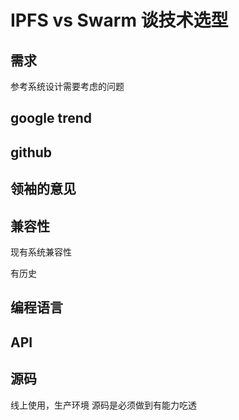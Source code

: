 
# IPFS vs Swarm  谈技术选型  

## 需求  

参考系统设计需要考虑的问题 

## google trend 


## github  


## 领袖的意见  

## 兼容性  

现有系统兼容性 

有历史 

## 编程语言  


## API 


## 源码 

线上使用，生产环境   源码是必须做到有能力吃透 

## 
